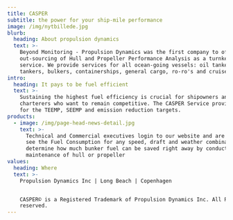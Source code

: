```yaml
---
title: CASPER
subtitle: the power for your ship-mile performance
image: /img/nytbillede.jpg
blurb:
  heading: About propulsion dynamics
  text: >-
    Beyond Monitoring - Propulsion Dynamics was the first company to offer
    out-sourcing of Hull and Propeller Performance Analysis as a turnkey
    service. We provide services for all ocean-going vessels: oil tankers, gas
    tankers, bulkers, containerships, general cargo, ro-ro's and cruise ships.
intro:
  heading: It pays to be fuel efficient
  text: >-
    Sustaining the highest fuel efficiency is crucial for shipowners and
    charterers who want to remain competitive. The CASPER Service provides KPI's
    for the TEEMP, SEEMP and emission reduction targets.
products:
  - image: /img/page-head-news-detail.jpg
    text: >-
      Technical and Commercial executives login to our website and are able to
      see the Fuel Consumption for any speed, draft and weather combinations and
      determine how much bunker fuel can be saved right away by conducting
      maintenance of hull or propeller
values:
  heading: Where
  text: >-
    Propulsion Dynamics Inc | Long Beach | Copenhagen


    CASPER© is a Registered Trademark of Propulsion Dynamics Inc. All Rights
    reserved.
---
```


